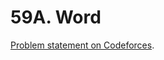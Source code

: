 # 59A. Word

[Problem statement on Codeforces](https://codeforces.com/problemset/problem/59/A?locale=en).